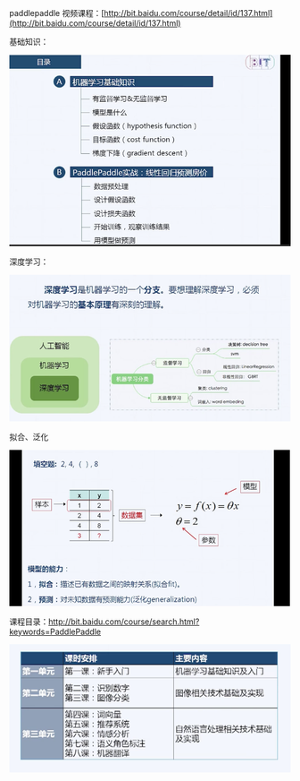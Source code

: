 paddlepaddle 视频课程：[http://bit.baidu.com/course/detail/id/137.html](http://bit.baidu.com/course/detail/id/137.html)

基础知识：

![](/assets/import-2018年05月10日20:35:03.png)

深度学习：

![](/assets/import-2018年05月10日20:38:20.png)

拟合、泛化

![](/assets/import--2018年05月11日15:56:50.png)

课程目录：http://bit.baidu.com/course/search.html?keywords=PaddlePaddle



![](/assets/import-2018年05月17日10:17:42.png)

